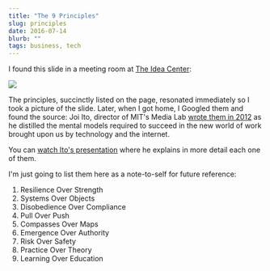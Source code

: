 ```yaml
---
title: "The 9 Principles"
slug: principles
date: 2016-07-14
blurb: ""
tags: business, tech
---
```


I found this slide in a meeting room at [The Idea Center](http://www.theideacenter.co): 

<img src="https://66.media.tumblr.com/2310dd5921f5742e43873efe4187ac86/tumblr_oac1a49Eqv1qz7ur9o1_1280.jpg" class="profile">

The principles, succinctly listed on the page, resonated immediately so I took a picture of the slide. Later, when I got home, I Googled them and found the source: Joi Ito, director of MIT's Media Lab [wrote them in 2012](https://www.media.mit.edu/about/principles) as he distilled the mental models required to succeed in the new world of work brought upon us by technology and the internet. 

You can [watch Ito's presentation](http://www.inktalks.com/discover/287/joichi-ito-mit-media-lab-from-a-container-to-a-network) where he explains in more detail each one of them. 

I'm just going to list them here as a note-to-self for future reference:

1. Resilience Over Strength
2. Systems Over Objects
3. Disobedience Over Compliance
4. Pull Over Push
5. Compasses Over Maps
6. Emergence Over Authority
7. Risk Over Safety
8. Practice Over Theory
9. Learning Over Education
